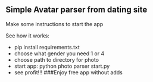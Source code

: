 ## Simple Avatar parser  from dating site
Make some instructions to start the app

See how it works:
* pip install requirements.txt
* choose what gender you need 1 or 4
* choose path to directory for photo
* start app: python photo parser start.py
* see profit!!!
###Enjoy free app without adds


